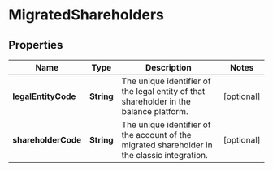 

# MigratedShareholders


## Properties

| Name | Type | Description | Notes |
|------------ | ------------- | ------------- | -------------|
|**legalEntityCode** | **String** | The unique identifier of the legal entity of that shareholder in the balance platform. |  [optional] |
|**shareholderCode** | **String** | The unique identifier of the account of the migrated shareholder in the classic integration. |  [optional] |



